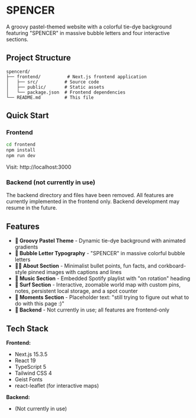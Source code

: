 # SPENCER

A groovy pastel-themed website with a colorful tie-dye background featuring "SPENCER" in massive bubble letters and four interactive sections.

## Project Structure

```
spencerd/
├── frontend/          # Next.js frontend application
│   ├── src/          # Source code
│   ├── public/       # Static assets
│   └── package.json  # Frontend dependencies
└── README.md         # This file
```

## Quick Start

### Frontend
```bash
cd frontend
npm install
npm run dev
```
Visit: http://localhost:3000

### Backend (not currently in use)
The backend directory and files have been removed. All features are currently implemented in the frontend only. Backend development may resume in the future.

## Features

- **🎨 Groovy Pastel Theme** - Dynamic tie-dye background with animated gradients
- **💫 Bubble Letter Typography** - "SPENCER" in massive colorful bubble letters
- **🧑‍💼 About Section** - Minimalist bullet points, fun facts, and corkboard-style pinned images with captions and lines
- **🎵 Music Section** - Embedded Spotify playlist with "on rotation" heading
- **🌊 Surf Section** - Interactive, zoomable world map with custom pins, notes, persistent local storage, and a spot counter
- **📸 Moments Section** - Placeholder text: "still trying to figure out what to do with this page :)"
- **🚫 Backend** - Not currently in use; all features are frontend-only

## Tech Stack

**Frontend:**
- Next.js 15.3.5
- React 19
- TypeScript 5
- Tailwind CSS 4
- Geist Fonts
- react-leaflet (for interactive maps)

**Backend:**
- (Not currently in use)
